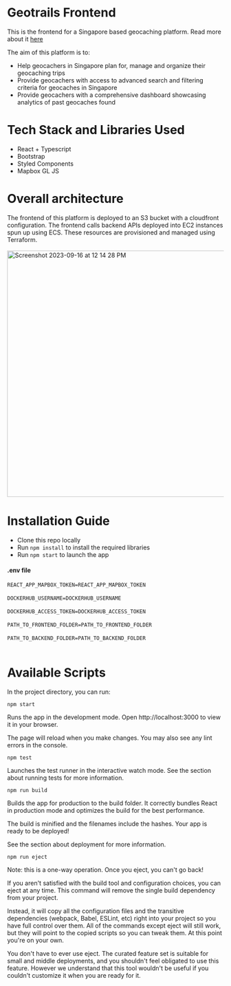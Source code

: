 # Geotrails Frontend
This is the frontend for a Singapore based geocaching platform. Read more about it <a href="https://docs.google.com/presentation/d/1yEqSQ3rS5NhXwLe5_6I8wf7FZG98jVrbEIJTPvPHcYU/edit?usp=sharing">here</a> 

The aim of this platform is to:
- Help geocachers in Singapore plan for, manage and organize their geocaching trips
- Provide geocachers with access to advanced search and filtering criteria for geocaches in Singapore
- Provide geocachers with a comprehensive dashboard showcasing analytics of past geocaches found

# Tech Stack and Libraries Used
- React + Typescript
- Bootstrap
- Styled Components
- Mapbox GL JS

# Overall architecture
The frontend of this platform is deployed to an S3 bucket with a cloudfront configuration. The frontend calls backend APIs deployed
into EC2 instances spun up using ECS. These resources are provisioned and managed using Terraform. <br></br>
<img width="573" alt="Screenshot 2023-09-16 at 12 14 28 PM" src="https://github.com/ongyongen/geotrails-frontend/assets/97529863/7d214699-910f-4040-886e-7442c2149829">


# Installation Guide
- Clone this repo locally
- Run `npm install` to install the required libraries
- Run `npm start` to launch the app

#### .env file
`REACT_APP_MAPBOX_TOKEN=REACT_APP_MAPBOX_TOKEN`<br></br>
`DOCKERHUB_USERNAME=DOCKERHUB_USERNAME` <br></br>
`DOCKERHUB_ACCESS_TOKEN=DOCKERHUB_ACCESS_TOKEN` <br></br>
`PATH_TO_FRONTEND_FOLDER=PATH_TO_FRONTEND_FOLDER` <br></br>
`PATH_TO_BACKEND_FOLDER=PATH_TO_BACKEND_FOLDER` <br></br>

# Available Scripts

In the project directory, you can run:

`npm start`

Runs the app in the development mode.
Open http://localhost:3000 to view it in your browser.

The page will reload when you make changes.
You may also see any lint errors in the console.

`npm test`

Launches the test runner in the interactive watch mode.
See the section about running tests for more information.

`npm run build`

Builds the app for production to the build folder.
It correctly bundles React in production mode and optimizes the build for the best performance.

The build is minified and the filenames include the hashes.
Your app is ready to be deployed!

See the section about deployment for more information.

`npm run eject`

Note: this is a one-way operation. Once you eject, you can't go back!

If you aren't satisfied with the build tool and configuration choices, you can eject at any time. This command will remove the single build dependency from your project.

Instead, it will copy all the configuration files and the transitive dependencies (webpack, Babel, ESLint, etc) right into your project so you have full control over them. All of the commands except eject will still work, but they will point to the copied scripts so you can tweak them. At this point you're on your own.

You don't have to ever use eject. The curated feature set is suitable for small and middle deployments, and you shouldn't feel obligated to use this feature. However we understand that this tool wouldn't be useful if you couldn't customize it when you are ready for it.
